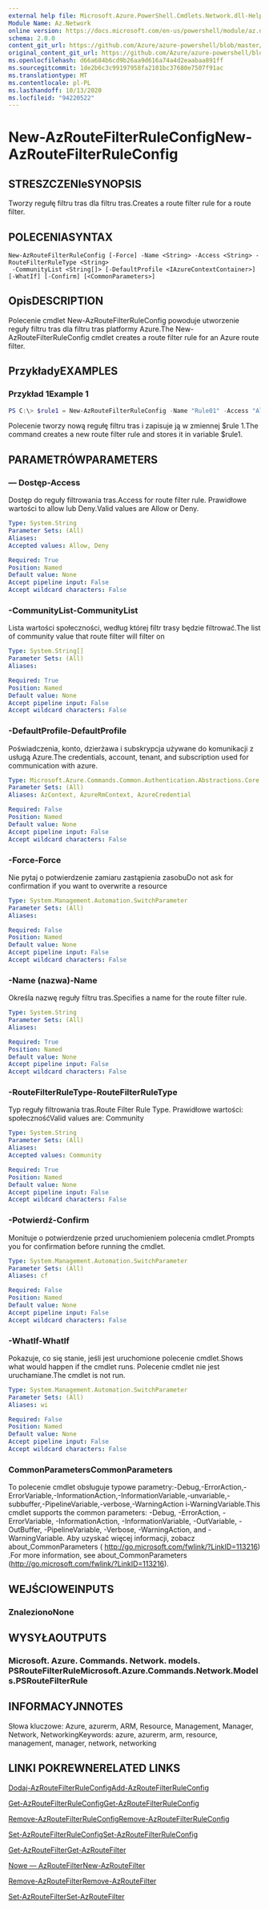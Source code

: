 ```yaml
---
external help file: Microsoft.Azure.PowerShell.Cmdlets.Network.dll-Help.xml
Module Name: Az.Network
online version: https://docs.microsoft.com/en-us/powershell/module/az.network/new-azroutefilterruleconfig
schema: 2.0.0
content_git_url: https://github.com/Azure/azure-powershell/blob/master/src/Network/Network/help/New-AzRouteFilterRuleConfig.md
original_content_git_url: https://github.com/Azure/azure-powershell/blob/master/src/Network/Network/help/New-AzRouteFilterRuleConfig.md
ms.openlocfilehash: d66a684b6cd9b26aa9d616a74a4d2eaabaa891ff
ms.sourcegitcommit: 1de2b6c3c99197958fa2101bc37680e7507f91ac
ms.translationtype: MT
ms.contentlocale: pl-PL
ms.lasthandoff: 10/13/2020
ms.locfileid: "94220522"
---
```

# <span data-ttu-id="f83cd-101">New-AzRouteFilterRuleConfig</span><span class="sxs-lookup"><span data-stu-id="f83cd-101">New-AzRouteFilterRuleConfig</span></span>

## <span data-ttu-id="f83cd-102">STRESZCZENIe</span><span class="sxs-lookup"><span data-stu-id="f83cd-102">SYNOPSIS</span></span>
<span data-ttu-id="f83cd-103">Tworzy regułę filtru tras dla filtru tras.</span><span class="sxs-lookup"><span data-stu-id="f83cd-103">Creates a route filter rule for a route filter.</span></span>

## <span data-ttu-id="f83cd-104">POLECENIA</span><span class="sxs-lookup"><span data-stu-id="f83cd-104">SYNTAX</span></span>

```
New-AzRouteFilterRuleConfig [-Force] -Name <String> -Access <String> -RouteFilterRuleType <String>
 -CommunityList <String[]> [-DefaultProfile <IAzureContextContainer>] [-WhatIf] [-Confirm] [<CommonParameters>]
```

## <span data-ttu-id="f83cd-105">Opis</span><span class="sxs-lookup"><span data-stu-id="f83cd-105">DESCRIPTION</span></span>
<span data-ttu-id="f83cd-106">Polecenie cmdlet New-AzRouteFilterRuleConfig powoduje utworzenie reguły filtru tras dla filtru tras platformy Azure.</span><span class="sxs-lookup"><span data-stu-id="f83cd-106">The New-AzRouteFilterRuleConfig cmdlet creates a route filter rule for an Azure route filter.</span></span>

## <span data-ttu-id="f83cd-107">Przykłady</span><span class="sxs-lookup"><span data-stu-id="f83cd-107">EXAMPLES</span></span>

### <span data-ttu-id="f83cd-108">Przykład 1</span><span class="sxs-lookup"><span data-stu-id="f83cd-108">Example 1</span></span>
```powershell
PS C:\> $rule1 = New-AzRouteFilterRuleConfig -Name "Rule01" -Access "Allow" -RouteFilterRuleType "Community" -CommunityList "12076:5040"
```

<span data-ttu-id="f83cd-109">Polecenie tworzy nową regułę filtru tras i zapisuje ją w zmiennej $rule 1.</span><span class="sxs-lookup"><span data-stu-id="f83cd-109">The command creates a new route filter rule and stores it in variable $rule1.</span></span>

## <span data-ttu-id="f83cd-110">PARAMETRÓW</span><span class="sxs-lookup"><span data-stu-id="f83cd-110">PARAMETERS</span></span>

### <span data-ttu-id="f83cd-111">— Dostęp</span><span class="sxs-lookup"><span data-stu-id="f83cd-111">-Access</span></span>
<span data-ttu-id="f83cd-112">Dostęp do reguły filtrowania tras.</span><span class="sxs-lookup"><span data-stu-id="f83cd-112">Access for route filter rule.</span></span>
<span data-ttu-id="f83cd-113">Prawidłowe wartości to allow lub Deny.</span><span class="sxs-lookup"><span data-stu-id="f83cd-113">Valid values are Allow or Deny.</span></span>

```yaml
Type: System.String
Parameter Sets: (All)
Aliases:
Accepted values: Allow, Deny

Required: True
Position: Named
Default value: None
Accept pipeline input: False
Accept wildcard characters: False
```

### <span data-ttu-id="f83cd-114">-CommunityList</span><span class="sxs-lookup"><span data-stu-id="f83cd-114">-CommunityList</span></span>
<span data-ttu-id="f83cd-115">Lista wartości społeczności, według której filtr trasy będzie filtrować.</span><span class="sxs-lookup"><span data-stu-id="f83cd-115">The list of community value that route filter will filter on</span></span>

```yaml
Type: System.String[]
Parameter Sets: (All)
Aliases:

Required: True
Position: Named
Default value: None
Accept pipeline input: False
Accept wildcard characters: False
```

### <span data-ttu-id="f83cd-116">-DefaultProfile</span><span class="sxs-lookup"><span data-stu-id="f83cd-116">-DefaultProfile</span></span>
<span data-ttu-id="f83cd-117">Poświadczenia, konto, dzierżawa i subskrypcja używane do komunikacji z usługą Azure.</span><span class="sxs-lookup"><span data-stu-id="f83cd-117">The credentials, account, tenant, and subscription used for communication with azure.</span></span>

```yaml
Type: Microsoft.Azure.Commands.Common.Authentication.Abstractions.Core.IAzureContextContainer
Parameter Sets: (All)
Aliases: AzContext, AzureRmContext, AzureCredential

Required: False
Position: Named
Default value: None
Accept pipeline input: False
Accept wildcard characters: False
```

### <span data-ttu-id="f83cd-118">-Force</span><span class="sxs-lookup"><span data-stu-id="f83cd-118">-Force</span></span>
<span data-ttu-id="f83cd-119">Nie pytaj o potwierdzenie zamiaru zastąpienia zasobu</span><span class="sxs-lookup"><span data-stu-id="f83cd-119">Do not ask for confirmation if you want to overwrite a resource</span></span>

```yaml
Type: System.Management.Automation.SwitchParameter
Parameter Sets: (All)
Aliases:

Required: False
Position: Named
Default value: None
Accept pipeline input: False
Accept wildcard characters: False
```

### <span data-ttu-id="f83cd-120">-Name (nazwa)</span><span class="sxs-lookup"><span data-stu-id="f83cd-120">-Name</span></span>
<span data-ttu-id="f83cd-121">Określa nazwę reguły filtru tras.</span><span class="sxs-lookup"><span data-stu-id="f83cd-121">Specifies a name for the route filter rule.</span></span>

```yaml
Type: System.String
Parameter Sets: (All)
Aliases:

Required: True
Position: Named
Default value: None
Accept pipeline input: False
Accept wildcard characters: False
```

### <span data-ttu-id="f83cd-122">-RouteFilterRuleType</span><span class="sxs-lookup"><span data-stu-id="f83cd-122">-RouteFilterRuleType</span></span>
<span data-ttu-id="f83cd-123">Typ reguły filtrowania tras.</span><span class="sxs-lookup"><span data-stu-id="f83cd-123">Route Filter Rule Type.</span></span>
<span data-ttu-id="f83cd-124">Prawidłowe wartości: społeczność</span><span class="sxs-lookup"><span data-stu-id="f83cd-124">Valid values are: Community</span></span>

```yaml
Type: System.String
Parameter Sets: (All)
Aliases:
Accepted values: Community

Required: True
Position: Named
Default value: None
Accept pipeline input: False
Accept wildcard characters: False
```

### <span data-ttu-id="f83cd-125">-Potwierdź</span><span class="sxs-lookup"><span data-stu-id="f83cd-125">-Confirm</span></span>
<span data-ttu-id="f83cd-126">Monituje o potwierdzenie przed uruchomieniem polecenia cmdlet.</span><span class="sxs-lookup"><span data-stu-id="f83cd-126">Prompts you for confirmation before running the cmdlet.</span></span>

```yaml
Type: System.Management.Automation.SwitchParameter
Parameter Sets: (All)
Aliases: cf

Required: False
Position: Named
Default value: None
Accept pipeline input: False
Accept wildcard characters: False
```

### <span data-ttu-id="f83cd-127">-WhatIf</span><span class="sxs-lookup"><span data-stu-id="f83cd-127">-WhatIf</span></span>
<span data-ttu-id="f83cd-128">Pokazuje, co się stanie, jeśli jest uruchomione polecenie cmdlet.</span><span class="sxs-lookup"><span data-stu-id="f83cd-128">Shows what would happen if the cmdlet runs.</span></span> <span data-ttu-id="f83cd-129">Polecenie cmdlet nie jest uruchamiane.</span><span class="sxs-lookup"><span data-stu-id="f83cd-129">The cmdlet is not run.</span></span>

```yaml
Type: System.Management.Automation.SwitchParameter
Parameter Sets: (All)
Aliases: wi

Required: False
Position: Named
Default value: None
Accept pipeline input: False
Accept wildcard characters: False
```

### <span data-ttu-id="f83cd-130">CommonParameters</span><span class="sxs-lookup"><span data-stu-id="f83cd-130">CommonParameters</span></span>
<span data-ttu-id="f83cd-131">To polecenie cmdlet obsługuje typowe parametry:-Debug,-ErrorAction,-ErrorVariable,-InformationAction,-InformationVariable,-unvariable,-subbuffer,-PipelineVariable,-verbose,-WarningAction i-WarningVariable.</span><span class="sxs-lookup"><span data-stu-id="f83cd-131">This cmdlet supports the common parameters: -Debug, -ErrorAction, -ErrorVariable, -InformationAction, -InformationVariable, -OutVariable, -OutBuffer, -PipelineVariable, -Verbose, -WarningAction, and -WarningVariable.</span></span> <span data-ttu-id="f83cd-132">Aby uzyskać więcej informacji, zobacz about_CommonParameters ( http://go.microsoft.com/fwlink/?LinkID=113216) .</span><span class="sxs-lookup"><span data-stu-id="f83cd-132">For more information, see about_CommonParameters (http://go.microsoft.com/fwlink/?LinkID=113216).</span></span>

## <span data-ttu-id="f83cd-133">WEJŚCIOWE</span><span class="sxs-lookup"><span data-stu-id="f83cd-133">INPUTS</span></span>

### <span data-ttu-id="f83cd-134">Znaleziono</span><span class="sxs-lookup"><span data-stu-id="f83cd-134">None</span></span>

## <span data-ttu-id="f83cd-135">WYSYŁA</span><span class="sxs-lookup"><span data-stu-id="f83cd-135">OUTPUTS</span></span>

### <span data-ttu-id="f83cd-136">Microsoft. Azure. Commands. Network. models. PSRouteFilterRule</span><span class="sxs-lookup"><span data-stu-id="f83cd-136">Microsoft.Azure.Commands.Network.Models.PSRouteFilterRule</span></span>

## <span data-ttu-id="f83cd-137">INFORMACYJN</span><span class="sxs-lookup"><span data-stu-id="f83cd-137">NOTES</span></span>
<span data-ttu-id="f83cd-138">Słowa kluczowe: Azure, azurerm, ARM, Resource, Management, Manager, Network, Networking</span><span class="sxs-lookup"><span data-stu-id="f83cd-138">Keywords: azure, azurerm, arm, resource, management, manager, network, networking</span></span>

## <span data-ttu-id="f83cd-139">LINKI POKREWNE</span><span class="sxs-lookup"><span data-stu-id="f83cd-139">RELATED LINKS</span></span>

[<span data-ttu-id="f83cd-140">Dodaj-AzRouteFilterRuleConfig</span><span class="sxs-lookup"><span data-stu-id="f83cd-140">Add-AzRouteFilterRuleConfig</span></span>](./Add-AzRouteFilterRuleConfig.md)

[<span data-ttu-id="f83cd-141">Get-AzRouteFilterRuleConfig</span><span class="sxs-lookup"><span data-stu-id="f83cd-141">Get-AzRouteFilterRuleConfig</span></span>](./Get-AzRouteFilterRuleConfig.md)

[<span data-ttu-id="f83cd-142">Remove-AzRouteFilterRuleConfig</span><span class="sxs-lookup"><span data-stu-id="f83cd-142">Remove-AzRouteFilterRuleConfig</span></span>](./Remove-AzRouteFilterRuleConfig.md)

[<span data-ttu-id="f83cd-143">Set-AzRouteFilterRuleConfig</span><span class="sxs-lookup"><span data-stu-id="f83cd-143">Set-AzRouteFilterRuleConfig</span></span>](./Set-AzRouteFilterRuleConfig.md)

[<span data-ttu-id="f83cd-144">Get-AzRouteFilter</span><span class="sxs-lookup"><span data-stu-id="f83cd-144">Get-AzRouteFilter</span></span>](./Get-AzRouteFilter.md)

[<span data-ttu-id="f83cd-145">Nowe — AzRouteFilter</span><span class="sxs-lookup"><span data-stu-id="f83cd-145">New-AzRouteFilter</span></span>](./New-AzRouteFilter.md)

[<span data-ttu-id="f83cd-146">Remove-AzRouteFilter</span><span class="sxs-lookup"><span data-stu-id="f83cd-146">Remove-AzRouteFilter</span></span>](./Remove-AzRouteFilter.md)

[<span data-ttu-id="f83cd-147">Set-AzRouteFilter</span><span class="sxs-lookup"><span data-stu-id="f83cd-147">Set-AzRouteFilter</span></span>](./Set-AzRouteFilter.md)
